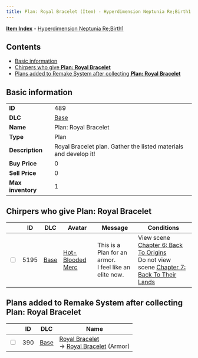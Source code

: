 ```yaml
---
title: Plan: Royal Bracelet (Item) - Hyperdimension Neptunia Re;Birth1
---
```


[**Item Index**](/neptunia/rb1/item/index.html) - [Hyperdimension Neptunia Re;Birth1](/neptunia/rb1)

## Contents

- [Basic information](#basic-information)
- [Chirpers who give **Plan: Royal Bracelet**](#chirpers-who-give-plan-royal-bracelet)
- [Plans added to Remake System after collecting **Plan: Royal Bracelet**](#plans-added-to-remake-system-after-collecting-plan-royal-bracelet)

## Basic information

|   |   |
| -- | -- |
| **ID** | 489 |
| **DLC** | [Base](/neptunia/rb1/dlc/1-base.html) |
| **Name** | Plan: Royal Bracelet |
| **Type** | Plan |
| **Description** | Royal Bracelet plan. Gather the listed materials and develop it! |
| **Buy Price** | 0 |
| **Sell Price** | 0 |
| **Max inventory** | 1 |


## Chirpers who give **Plan: Royal Bracelet**

|    | ID | DLC | Avatar | Message | Conditions |
| -- | -- | --- | ------ | ------- | ---------- |
| <input type="checkbox" id="rb1-chirper-event-1-5195" class="trackbox" /> | 5195 | [Base](/neptunia/rb1/dlc/1-base.html) | [Hot-Blooded Merc](/neptunia/rb1/undefined/1-253-hot-blooded-merc.html) | This is a Plan for an armor.<br />I feel like an elite now. | View scene [Chapter 6: Back To Origins](/neptunia/rb1/scene/1-607-chapter-6-back-to-origins.html)<br />Do not view scene [Chapter 7: Back To Their Lands](/neptunia/rb1/scene/1-704-chapter-7-back-to-their-lands.html) |


## Plans added to Remake System after collecting **Plan: Royal Bracelet**

|    | ID | DLC | Name |
| -- | -- | --- | ---- |
| <input type="checkbox" id="rb1-remake-1-390" class="trackbox" /> | 390 | [Base](/neptunia/rb1/dlc/1-base.html) | [Royal Bracelet](/neptunia/rb1/remake/1-390-royal-bracelet.html)<br /> → [Royal Bracelet](/neptunia/rb1/item/1-2529-royal-bracelet.html) (Armor) |
